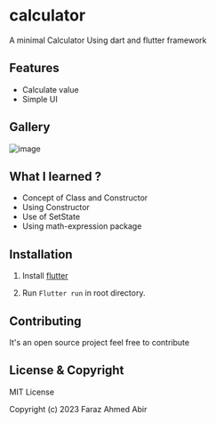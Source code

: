 # calculator

A minimal Calculator Using dart and flutter framework


## Features
- Calculate value 
- Simple UI

## Gallery
 ![image](https://user-images.githubusercontent.com/62275863/214911739-417a56ab-7ab1-434f-926d-dffee42e6802.png)






## What I learned ?
- Concept of Class and Constructor
- Using Constructor
- Use of SetState
- Using math-expression package

## Installation

1. Install [flutter](https://flutter.dev/docs/get-started/install)

2. Run ```Flutter run``` in root directory.

## Contributing
It's an open source project feel free to contribute

## License & Copyright

MIT License

Copyright (c) 2023 Faraz Ahmed Abir
